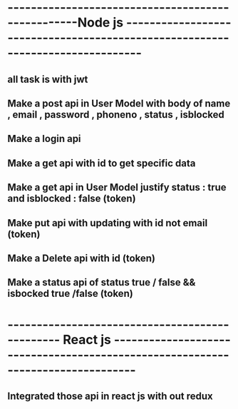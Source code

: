 # --------------------------------------------------Node js -------------------------------------------------------------------------------
## all task is with jwt
## Make a post api in User Model with body of name , email , password , phoneno  , status , isblocked
## Make a login api  
## Make a get api with id to get specific data 
## Make a get api in User Model justify status : true and isblocked : false (token)
## Make put api with updating with id not email (token) 
## Make a Delete api with id  (token)
## Make a status api of status true  / false && isbocked true /false  (token)

# ----------------------------------------------- React js  --------------------------------------------------------------------------------
## Integrated those api in react js with out redux